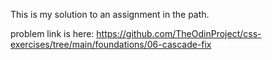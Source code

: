This is my solution to an assignment in the path.

problem link is here: https://github.com/TheOdinProject/css-exercises/tree/main/foundations/06-cascade-fix
